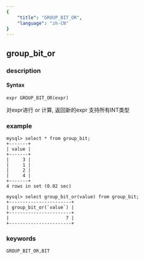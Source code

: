```yaml
---
{
    "title": "GROUP_BIT_OR",
    "language": "zh-CN"
}
---
```


<!-- 
Licensed to the Apache Software Foundation (ASF) under one
or more contributor license agreements.  See the NOTICE file
distributed with this work for additional information
regarding copyright ownership.  The ASF licenses this file
to you under the Apache License, Version 2.0 (the
"License"); you may not use this file except in compliance
with the License.  You may obtain a copy of the License at

  http://www.apache.org/licenses/LICENSE-2.0

Unless required by applicable law or agreed to in writing,
software distributed under the License is distributed on an
"AS IS" BASIS, WITHOUT WARRANTIES OR CONDITIONS OF ANY
KIND, either express or implied.  See the License for the
specific language governing permissions and limitations
under the License.
-->

## group_bit_or
### description
#### Syntax

`expr GROUP_BIT_OR(expr)`

对expr进行 or 计算, 返回新的expr
支持所有INT类型

### example

```
mysql> select * from group_bit;
+-------+
| value |
+-------+
|     3 |
|     1 |
|     2 |
|     4 |
+-------+
4 rows in set (0.02 sec)

mysql> select group_bit_or(value) from group_bit;
+-----------------------+
| group_bit_or(`value`) |
+-----------------------+
|                     7 |
+-----------------------+
```

### keywords

    GROUP_BIT_OR,BIT
